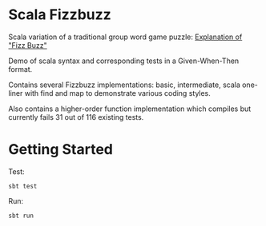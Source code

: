 Scala Fizzbuzz
==============
 
Scala variation of a traditional group word game puzzle: [Explanation of "Fizz Buzz"](https://en.wikipedia.org/wiki/Fizz_buzz)

Demo of scala syntax and corresponding tests in a Given-When-Then format.

Contains several Fizzbuzz implementations: basic, intermediate, scala one-liner with find and map to demonstrate various coding styles.

Also contains a higher-order function implementation which compiles but currently fails 31 out of 116 existing tests.

Getting Started
=========
 
Test:
 
    sbt test
    
Run:
    
    sbt run
